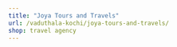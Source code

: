 ```yaml
---
title: "Joya Tours and Travels"
url: /vaduthala-kochi/joya-tours-and-travels/
shop: travel agency
---
```

